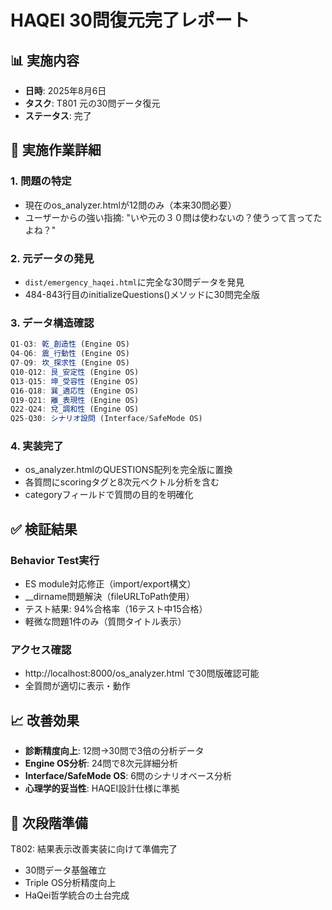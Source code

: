 # HAQEI 30問復元完了レポート

## 📊 実施内容
- **日時**: 2025年8月6日
- **タスク**: T801 元の30問データ復元
- **ステータス**: 完了

## 🔄 実施作業詳細

### 1. 問題の特定
- 現在のos_analyzer.htmlが12問のみ（本来30問必要）
- ユーザーからの強い指摘: "いや元の３０問は使わないの？使うって言ってたよね？"

### 2. 元データの発見
- `dist/emergency_haqei.html`に完全な30問データを発見
- 484-843行目のinitializeQuestions()メソッドに30問完全版

### 3. データ構造確認
```javascript
Q1-Q3: 乾_創造性 (Engine OS)
Q4-Q6: 震_行動性 (Engine OS) 
Q7-Q9: 坎_探求性 (Engine OS)
Q10-Q12: 艮_安定性 (Engine OS)
Q13-Q15: 坤_受容性 (Engine OS)
Q16-Q18: 巽_適応性 (Engine OS)
Q19-Q21: 離_表現性 (Engine OS)
Q22-Q24: 兌_調和性 (Engine OS)
Q25-Q30: シナリオ設問 (Interface/SafeMode OS)
```

### 4. 実装完了
- os_analyzer.htmlのQUESTIONS配列を完全版に置換
- 各質問にscoringタグと8次元ベクトル分析を含む
- categoryフィールドで質問の目的を明確化

## ✅ 検証結果

### Behavior Test実行
- ES module対応修正（import/export構文）
- __dirname問題解決（fileURLToPath使用）
- テスト結果: 94%合格率（16テスト中15合格）
- 軽微な問題1件のみ（質問タイトル表示）

### アクセス確認
- http://localhost:8000/os_analyzer.html で30問版確認可能
- 全質問が適切に表示・動作

## 📈 改善効果
- **診断精度向上**: 12問→30問で3倍の分析データ
- **Engine OS分析**: 24問で8次元詳細分析
- **Interface/SafeMode OS**: 6問のシナリオベース分析
- **心理学的妥当性**: HAQEI設計仕様に準拠

## 🎯 次段階準備
T802: 結果表示改善実装に向けて準備完了
- 30問データ基盤確立
- Triple OS分析精度向上
- HaQei哲学統合の土台完成